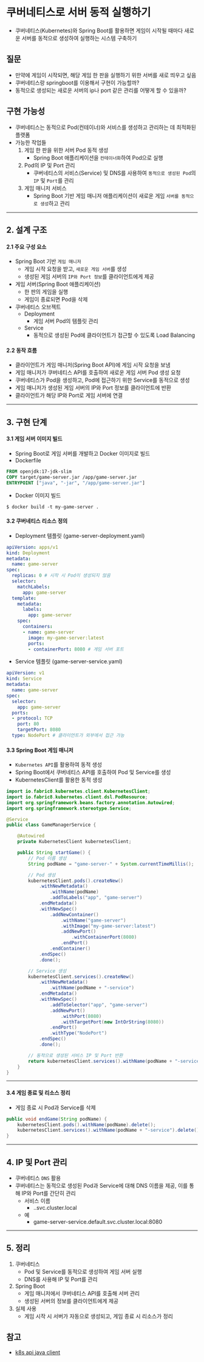 # 쿠버네티스로 서버 동적 실행하기
- 쿠버네티스(Kubernetes)와 Spring Boot를 활용하면 게임이 시작될 때마다 새로운 서버를 동적으로 생성하여 실행하는 시스템 구축하기

## 질문
- 만약에 게임이 시작되면, 해당 게임 한 판을 실행하기 위한 서버를 새로 띄우고 싶음
- 쿠버네티스랑 springboot를 이용해서 구현이 가능할까?
- 동적으로 생성되는 새로운 서버의 ip나 port 같은 관리를 어떻게 할 수 있을까?

## 구현 가능성
- 쿠버네티스는 동적으로 Pod(컨테이너)와 서비스를 생성하고 관리하는 데 최적화된 플랫폼
- 가능한 작업들
    1. 게임 한 판을 위한 서버 Pod 동적 생성
        - Spring Boot 애플리케이션을 `컨테이너화`하여 Pod으로 실행
    2. Pod의 IP 및 Port 관리
        - 쿠버네티스의 서비스(Service) 및 DNS를 사용하여 `동적으로 생성된 Pod`의 `IP` 및 `Port`를 관리
    3. 게임 매니저 서비스
        - Spring Boot 기반 게임 매니저 애플리케이션이 새로운 게임 `서버를 동적으로 생성`하고 관리

---

## 2. 설계 구조

#### 2.1 주요 구성 요소
- Spring Boot 기반 `게임 매니저`
  - 게임 시작 요청을 받고, `새로운 게임 서버`를 생성
  - 생성된 게임 서버의 `IP와 Port 정보`를 클라이언트에게 제공
- 게임 서버(Spring Boot 애플리케이션)
  - 한 판의 게임을 실행
  - 게임이 종료되면 Pod을 삭제
- 쿠버네티스 오브젝트
  - Deployment
    - 게임 서버 Pod의 템플릿 관리
  - Service
    - 동적으로 생성된 Pod에 클라이언트가 접근할 수 있도록 Load Balancing

#### 2.2 동작 흐름
- 클라이언트가 게임 매니저(Spring Boot API)에 게임 시작 요청을 보냄
- 게임 매니저가 쿠버네티스 API를 호출하여 새로운 게임 서버 Pod 생성 요청
- 쿠버네티스가 Pod을 생성하고, Pod에 접근하기 위한 Service를 동적으로 생성
- 게임 매니저가 생성된 게임 서버의 IP와 Port 정보를 클라이언트에 반환
- 클라이언트가 해당 IP와 Port로 게임 서버에 연결

---

## 3. 구현 단계

#### 3.1 게임 서버 이미지 빌드
- Spring Boot로 게임 서버를 개발하고 Docker 이미지로 빌드
- Dockerfile
```Dockerfile
FROM openjdk:17-jdk-slim
COPY target/game-server.jar /app/game-server.jar
ENTRYPOINT ["java", "-jar", "/app/game-server.jar"]
```
- Docker 이미지 빌드
```shell
$ docker build -t my-game-server .
```

#### 3.2 쿠버네티스 리소스 정의
- Deployment 템플릿 (game-server-deployment.yaml)
```yaml
apiVersion: apps/v1
kind: Deployment
metadata:
  name: game-server
spec:
  replicas: 0 # 시작 시 Pod이 생성되지 않음
  selector:
    matchLabels:
      app: game-server
  template:
    metadata:
      labels:
        app: game-server
    spec:
      containers:
      - name: game-server
        image: my-game-server:latest
        ports:
        - containerPort: 8080 # 게임 서버 포트
```

- Service 템플릿 (game-server-service.yaml)
```yaml
apiVersion: v1
kind: Service
metadata:
  name: game-server
spec:
  selector:
    app: game-server
  ports:
  - protocol: TCP
    port: 80
    targetPort: 8080
  type: NodePort # 클라이언트가 외부에서 접근 가능
```

#### 3.3 Spring Boot 게임 매니저
- `Kubernetes API`를 활용하여 동적 생성
- Spring Boot에서 쿠버네티스 API를 호출하여 Pod 및 Service를 생성
- KubernetesClient를 활용한 동적 생성
```java
import io.fabric8.kubernetes.client.KubernetesClient;
import io.fabric8.kubernetes.client.dsl.PodResource;
import org.springframework.beans.factory.annotation.Autowired;
import org.springframework.stereotype.Service;

@Service
public class GameManagerService {

    @Autowired
    private KubernetesClient kubernetesClient;

    public String startGame() {
        // Pod 이름 생성
        String podName = "game-server-" + System.currentTimeMillis();

        // Pod 생성
        kubernetesClient.pods().createNew()
            .withNewMetadata()
                .withName(podName)
                .addToLabels("app", "game-server")
            .endMetadata()
            .withNewSpec()
                .addNewContainer()
                    .withName("game-server")
                    .withImage("my-game-server:latest")
                    .addNewPort()
                        .withContainerPort(8080)
                    .endPort()
                .endContainer()
            .endSpec()
            .done();

        // Service 생성
        kubernetesClient.services().createNew()
            .withNewMetadata()
                .withName(podName + "-service")
            .endMetadata()
            .withNewSpec()
                .addToSelector("app", "game-server")
                .addNewPort()
                    .withPort(8080)
                    .withTargetPort(new IntOrString(8080))
                .endPort()
                .withType("NodePort")
            .endSpec()
            .done();

        // 동적으로 생성된 서비스 IP 및 Port 반환
        return kubernetesClient.services().withName(podName + "-service").getURL();
    }
}
```

---

#### 3.4 게임 종료 및 리소스 정리
- 게임 종료 시 Pod과 Service를 삭제
```java
public void endGame(String podName) {
    kubernetesClient.pods().withName(podName).delete();
    kubernetesClient.services().withName(podName + "-service").delete();
}
```

---

## 4. IP 및 Port 관리
- 쿠버네티스 `DNS` 활용
- 쿠버네티스는 동적으로 생성된 Pod과 Service에 대해 DNS 이름을 제공, 이를 통해 IP와 Port를 간단히 관리
  - 서비스 이름
    - <service-name>.<namespace>.svc.cluster.local
  - 예
    - game-server-service.default.svc.cluster.local:8080

---

## 5. 정리
1. 쿠버네티스
    - Pod 및 Service를 동적으로 생성하여 게임 서버 실행
    - DNS를 사용해 IP 및 Port를 관리
2. Spring Boot
    - 게임 매니저에서 쿠버네티스 API를 호출해 서버 관리
    - 생성된 서버의 정보를 클라이언트에게 제공
3. 실제 사용
    - 게임 시작 시 서버가 자동으로 생성되고, 게임 종료 시 리소스가 정리

## 참고
- [k8s api java client](https://github.com/jjm159/TIL/blob/main/%EC%9D%B8%ED%94%84%EB%9D%BC/k8s_%EC%84%9C%EB%B2%84%EB%8F%99%EC%A0%81%EC%83%9D%EC%84%B1%ED%95%98%EA%B8%B0.md)